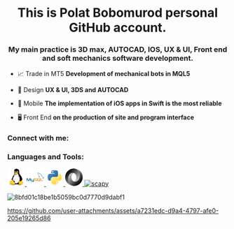 <h1 align="center">This is Polat Bobomurod personal GitHub account.</h1>
<h3 align="center">My main practice is 3D max, AUTOCAD, IOS, UX & UI, Front end and soft mechanics software development.</h3>

- 📈 Trade in MT5 **Development of mechanical bots in MQL5**

- 🎨 Design **UX & UI, 3DS and AUTOCAD**

- 📱 Mobile **The implementation of iOS apps in Swift is the most reliable**

- 🖥 Front End **on the production of site and program interface**

<h3 align="left">Connect with me:</h3>
<p align="left">
</p>

<h3 align="left">Languages and Tools:</h3>
<p align="left"> 
  <a href="https://www.linux.org/" target="_blank" rel="noreferrer"> 
    <img src="https://raw.githubusercontent.com/devicons/devicon/master/icons/linux/linux-original.svg" alt="linux" width="40" height="40"/> 
  </a> 
  <a href="https://www.mysql.com/" target="_blank" rel="noreferrer"> 
    <img src="https://raw.githubusercontent.com/devicons/devicon/master/icons/mysql/mysql-original-wordmark.svg" alt="mysql" width="40" height="40"/> 
  </a> 
  <a href="https://www.python.org" target="_blank" rel="noreferrer"> 
    <img src="https://raw.githubusercontent.com/devicons/devicon/master/icons/python/python-original.svg" alt="python" width="40" height="40"/> 
  </a> 
  <!-- Additional Tools -->
  <a href="https://www.json.org/json-en.html" target="_blank" rel="noreferrer"> 
    <img src="https://raw.githubusercontent.com/github/explore/main/topics/json/json.png" alt="JSON" width="40" height="40"/> 
  </a>
<a href="https://scapy.net/" target="_blank" rel="noreferrer"> 
    <img src="[https://raw.githubusercontent.com/devicons/devicon/master/icons/scapy/scapy-original.svg]" alt="scapy" width="40" height="40"/> 
  </a> 
</p>



![8bfd01c18be1b5059bc0d7770d9dabf1](https://github.com/user-attachments/assets/0ed7ec30-9a51-4cbd-8353-6bd45eff44cb)

https://github.com/user-attachments/assets/a7231edc-d9a4-4797-afe0-205e19265d86
